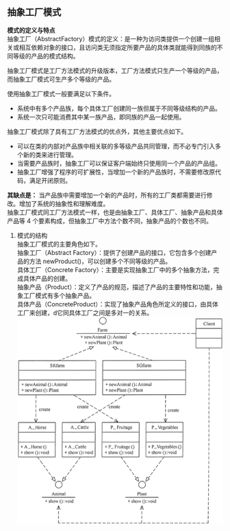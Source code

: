 ## 抽象工厂模式    
**模式的定义与特点**  
抽象工厂（AbstractFactory）模式的定义：是一种为访问类提供一个创建一组相关或相互依赖对象的接口，且访问类无须指定所要产品的具体类就能得到同族的不同等级的产品的模式结构。  
  
抽象工厂模式是工厂方法模式的升级版本，工厂方法模式只生产一个等级的产品，而抽象工厂模式可生产多个等级的产品。  
  
使用抽象工厂模式一般要满足以下条件。  
- 系统中有多个产品族，每个具体工厂创建同一族但属于不同等级结构的产品。  
- 系统一次只可能消费其中某一族产品，即同族的产品一起使用。  
  
抽象工厂模式除了具有工厂方法模式的优点外，其他主要优点如下。  
- 可以在类的内部对产品族中相关联的多等级产品共同管理，而不必专门引入多个新的类来进行管理。  
- 当需要产品族时，抽象工厂可以保证客户端始终只使用同一个产品的产品组。  
- 抽象工厂增强了程序的可扩展性，当增加一个新的产品族时，不需要修改原代码，满足开闭原则。  
  
**其缺点是：** 当产品族中需要增加一个新的产品时，所有的工厂类都需要进行修改。增加了系统的抽象性和理解难度。  
抽象工厂模式同工厂方法模式一样，也是由抽象工厂、具体工厂、抽象产品和具体产品等 4 个要素构成，但抽象工厂中方法个数不同，抽象产品的个数也不同。  
1. 模式的结构  
抽象工厂模式的主要角色如下。  
抽象工厂（Abstract Factory）：提供了创建产品的接口，它包含多个创建产品的方法 newProduct()，可以创建多个不同等级的产品。  
具体工厂（Concrete Factory）：主要是实现抽象工厂中的多个抽象方法，完成具体产品的创建。  
抽象产品（Product）：定义了产品的规范，描述了产品的主要特性和功能，抽象工厂模式有多个抽象产品。  
具体产品（ConcreteProduct）：实现了抽象产品角色所定义的接口，由具体工厂来创建，d它同具体工厂之间是多对一的关系。  
![avatar](../../../../../../resource/static/images/abstractFactory.gif)

